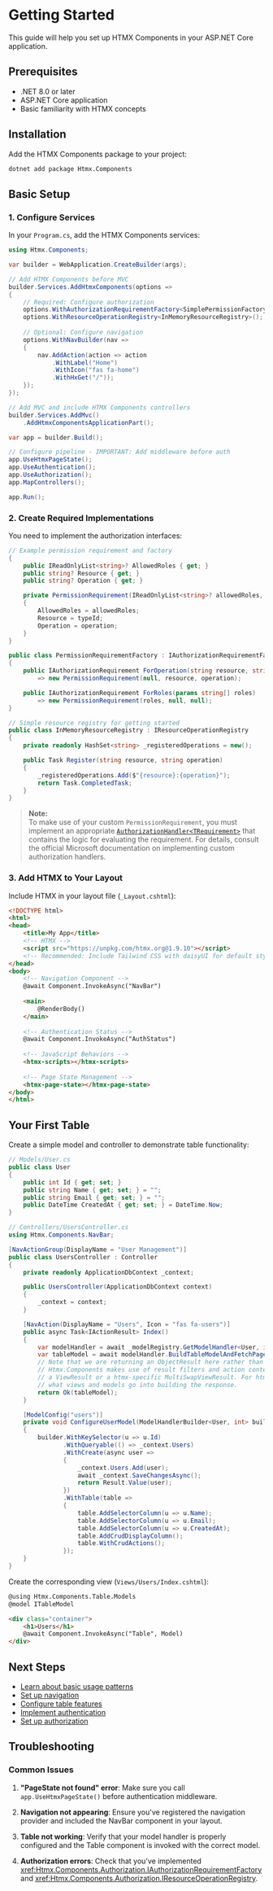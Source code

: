 # Getting Started

This guide will help you set up HTMX Components in your ASP.NET Core application.

## Prerequisites

- .NET 8.0 or later
- ASP.NET Core application
- Basic familiarity with HTMX concepts

## Installation

Add the HTMX Components package to your project:

```bash
dotnet add package Htmx.Components
```

## Basic Setup

### 1. Configure Services

In your `Program.cs`, add the HTMX Components services:

```csharp
using Htmx.Components;

var builder = WebApplication.CreateBuilder(args);

// Add HTMX Components before MVC
builder.Services.AddHtmxComponents(options =>
{
    // Required: Configure authorization
    options.WithAuthorizationRequirementFactory<SimplePermissionFactory>();
    options.WithResourceOperationRegistry<InMemoryResourceRegistry>();
    
    // Optional: Configure navigation
    options.WithNavBuilder(nav =>
    {
        nav.AddAction(action => action
            .WithLabel("Home")
            .WithIcon("fas fa-home")
            .WithHxGet("/"));
    });
});

// Add MVC and include HTMX Components controllers
builder.Services.AddMvc()
    .AddHtmxComponentsApplicationPart();

var app = builder.Build();

// Configure pipeline - IMPORTANT: Add middleware before auth
app.UseHtmxPageState();
app.UseAuthentication();
app.UseAuthorization();
app.MapControllers();

app.Run();
```

### 2. Create Required Implementations

You need to implement the authorization interfaces:

```csharp
// Example permission requirement and factory
{
    public IReadOnlyList<string>? AllowedRoles { get; }
    public string? Resource { get; }
    public string? Operation { get; }

    private PermissionRequirement(IReadOnlyList<string>? allowedRoles, string? typeId, string? operation)
    {
        AllowedRoles = allowedRoles;
        Resource = typeId;
        Operation = operation;
    }
}

public class PermissionRequirementFactory : IAuthorizationRequirementFactory
{
    public IAuthorizationRequirement ForOperation(string resource, string operation)
        => new PermissionRequirement(null, resource, operation);

    public IAuthorizationRequirement ForRoles(params string[] roles)
        => new PermissionRequirement(roles, null, null);
}

// Simple resource registry for getting started
public class InMemoryResourceRegistry : IResourceOperationRegistry
{
    private readonly HashSet<string> _registeredOperations = new();

    public Task Register(string resource, string operation)
    {
        _registeredOperations.Add($"{resource}:{operation}");
        return Task.CompletedTask;
    }
}
```

> **Note:**  
To make use of your custom `PermissionRequirement`, you must implement an appropriate [`AuthorizationHandler<TRequirement>`](https://learn.microsoft.com/aspnet/core/security/authorization/policies) that contains the logic for evaluating the requirement. For details, consult the official Microsoft documentation on implementing custom authorization handlers.

### 3. Add HTMX to Your Layout

Include HTMX in your layout file (`_Layout.cshtml`):

```html
<!DOCTYPE html>
<html>
<head>
    <title>My App</title>
    <!-- HTMX -->
    <script src="https://unpkg.com/htmx.org@1.9.10"></script>
    <!-- Recommended: Include Tailwind CSS with daisyUI for default styling -->
</head>
<body>
    <!-- Navigation Component -->
    @await Component.InvokeAsync("NavBar")
    
    <main>
        @RenderBody()
    </main>
    
    <!-- Authentication Status -->
    @await Component.InvokeAsync("AuthStatus")
    
    <!-- JavaScript Behaviors -->
    <htmx-scripts></htmx-scripts>
    
    <!-- Page State Management -->
    <htmx-page-state></htmx-page-state>
</body>
</html>
```

## Your First Table

Create a simple model and controller to demonstrate table functionality:

```csharp
// Models/User.cs
public class User
{
    public int Id { get; set; }
    public string Name { get; set; } = "";
    public string Email { get; set; } = "";
    public DateTime CreatedAt { get; set; } = DateTime.Now;
}

// Controllers/UsersController.cs
using Htmx.Components.NavBar;

[NavActionGroup(DisplayName = "User Management")]
public class UsersController : Controller
{
    private readonly ApplicationDbContext _context;

    public UsersController(ApplicationDbContext context)
    {
        _context = context;
    }

    [NavAction(DisplayName = "Users", Icon = "fas fa-users")]
    public async Task<IActionResult> Index()
    {
        var modelHandler = await _modelRegistry.GetModelHandler<User, int>("users", ModelUI.Table);
        var tableModel = await modelHandler.BuildTableModelAndFetchPageAsync();
        // Note that we are returning an ObjectResult here rather than a ViewResult.
        // Htmx.Components makes use of result filters and action context to determine whether to return
        // a ViewResult or a htmx-specific MultiSwapViewResult. For htmx requests, filters determine
        // what views and models go into building the response.
        return Ok(tableModel);
    }

    [ModelConfig("users")]
    private void ConfigureUserModel(ModelHandlerBuilder<User, int> builder)
    {
        builder.WithKeySelector(u => u.Id)
               .WithQueryable(() => _context.Users)
               .WithCreate(async user => 
               {
                   _context.Users.Add(user);
                   await _context.SaveChangesAsync();
                   return Result.Value(user);
               })
               .WithTable(table =>
               {
                   table.AddSelectorColumn(u => u.Name);
                   table.AddSelectorColumn(u => u.Email);
                   table.AddSelectorColumn(u => u.CreatedAt);
                   table.AddCrudDisplayColumn();
                   table.WithCrudActions();
               });
    }
}
```

Create the corresponding view (`Views/Users/Index.cshtml`):

```html
@using Htmx.Components.Table.Models
@model ITableModel

<div class="container">
    <h1>Users</h1>
    @await Component.InvokeAsync("Table", Model)
</div>
```

## Next Steps

- [Learn about basic usage patterns](user-guide/basic-usage.md)
- [Set up navigation](user-guide/navigation.md)
- [Configure table features](user-guide/tables.md)
- [Implement authentication](user-guide/authentication.md)
- [Set up authorization](user-guide/authorization.md)

## Troubleshooting

### Common Issues

1. **"PageState not found" error**: Make sure you call `app.UseHtmxPageState()` before authentication middleware.

2. **Navigation not appearing**: Ensure you've registered the navigation provider and included the NavBar component in your layout.

3. **Table not working**: Verify that your model handler is properly configured and the Table component is invoked with the correct model.

4. **Authorization errors**: Check that you've implemented <xref:Htmx.Components.Authorization.IAuthorizationRequirementFactory> and <xref:Htmx.Components.Authorization.IResourceOperationRegistry>.